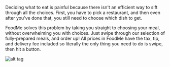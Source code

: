 Deciding what to eat is painful because there isn't an efficient way to sift through all the choices. First, you have to pick a restaurant, and then even after you've done that, you still need to choose which dish to get.


FoodMe solves this problem by taking you straight to choosing your meal, without overwhelming you with choices. Just swipe through our selection of fully-prepared meals, and order up! All prices in FoodMe have the tax, tip, and delivery fee included so literally the only thing you need to do is swipe, then hit a button.

![alt tag](http://i.imgur.com/MoySddW.png)

